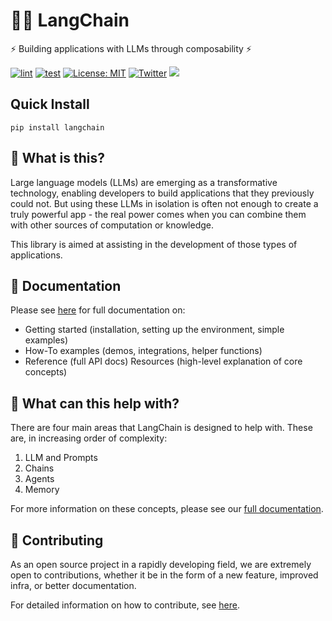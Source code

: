 # 🦜️🔗 LangChain

⚡ Building applications with LLMs through composability ⚡

[![lint](https://github.com/hwchase17/langchain/actions/workflows/lint.yml/badge.svg)](https://github.com/hwchase17/langchain/actions/workflows/lint.yml) [![test](https://github.com/hwchase17/langchain/actions/workflows/test.yml/badge.svg)](https://github.com/hwchase17/langchain/actions/workflows/test.yml) [![License: MIT](https://img.shields.io/badge/License-MIT-yellow.svg)](https://opensource.org/licenses/MIT) [![Twitter](https://img.shields.io/twitter/url/https/twitter.com/langchainai.svg?style=social&label=Follow%20%40LangChainAI)](https://twitter.com/langchainai) [![](https://dcbadge.vercel.app/api/server/6adMQxSpJS?compact=true&style=flat)](https://discord.gg/6adMQxSpJS)

## Quick Install

`pip install langchain`

## 🤔 What is this?

Large language models (LLMs) are emerging as a transformative technology, enabling
developers to build applications that they previously could not.
But using these LLMs in isolation is often not enough to
create a truly powerful app - the real power comes when you can combine them with other sources of computation or knowledge.

This library is aimed at assisting in the development of those types of applications.

## 📖 Documentation

Please see [here](https://langchain.readthedocs.io/en/latest/?) for full documentation on:

- Getting started (installation, setting up the environment, simple examples)
- How-To examples (demos, integrations, helper functions)
- Reference (full API docs)
  Resources (high-level explanation of core concepts)

## 🚀 What can this help with?

There are four main areas that LangChain is designed to help with.
These are, in increasing order of complexity:

1. LLM and Prompts
2. Chains
3. Agents
4. Memory

For more information on these concepts, please see our [full documentation](https://langchain.readthedocs.io/en/latest/?).

## 🤖 Contributing

As an open source project in a rapidly developing field, we are extremely open
to contributions, whether it be in the form of a new feature, improved infra, or better documentation.

For detailed information on how to contribute, see [here](CONTRIBUTING.md).
